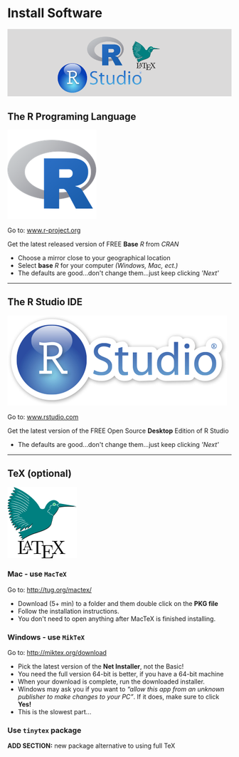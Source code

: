 # Install Software

![](images/headers/R_studio_LaTeX_header.png)

## The R Programing Language

![](images/Rlogo_200.png)


 <div class="rmdlink">
 <p>Go to: <a href="http://www.r-project.org">www.r-project.org</a></p>
 </div>

Get the latest released version of FREE **Base** $R$ from $CRAN$ 

* Choose a mirror close to your geographical location
* Select **base** $R$ for your computer *(Windows, Mac, ect.)*
* The defaults are good...don't change them...just keep clicking *'Next'*


---------------------------------

## The R Studio IDE


![](images/rstudiosticker.png)
 
 <div class="rmdlink">
 <p>Go to: <a href="http://www.rstudio.com">www.rstudio.com</a></p>
 </div>


Get the latest version of the FREE Open Source **Desktop** Edition of R Studio

* The defaults are good...don't change them...just keep clicking *'Next'*

---------------------------------

## TeX (optional)

![](images/latex.png)


### Mac - use `MacTeX`


 <div class="rmdlink">
 <p>Go to: <a href="http://tug.org/mactex/" class="uri">http://tug.org/mactex/</a></p>
 </div>


* Download (5+ min) to a folder and them double click on the **PKG file**
* Follow the installation instructions.
* You don't need to open anything after MacTeX is finished installing. 



### Windows - use `MikTeX`

 <div class="rmdlink">
 <p>Go to: <a href="http://miktex.org/download" class="uri">http://miktex.org/download</a></p>
 </div>


* Pick the latest version of the **Net Installer**, not the Basic! 
* You need the full version 64-bit is better, if you have a 64-bit machine
* When your download is complete, run the downloaded installer. 
* Windows may ask you if you want to *“allow this app from an unknown publisher to make changes to your PC”*. If it does, make sure to click **Yes!**
* This is the slowest part...


### Use `tinytex` package
 

<div class="rmdconstruct">
<p><strong>ADD SECTION:</strong> new package alternative to using full TeX</p>
</div>
